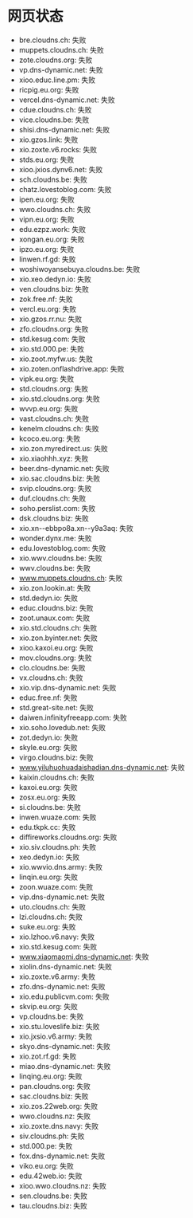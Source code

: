 # 网页状态
- bre.cloudns.ch: 失败
- muppets.cloudns.ch: 失败
- zote.cloudns.org: 失败
- vp.dns-dynamic.net: 失败
- xioo.educ.line.pm: 失败
- ricpig.eu.org: 失败
- vercel.dns-dynamic.net: 失败
- cdue.cloudns.ch: 失败
- vice.cloudns.be: 失败
- shisi.dns-dynamic.net: 失败
- xio.gzos.link: 失败
- xio.zoxte.v6.rocks: 失败
- stds.eu.org: 失败
- xioo.jxios.dynv6.net: 失败
- sch.cloudns.be: 失败
- chatz.lovestoblog.com: 失败
- ipen.eu.org: 失败
- wwo.cloudns.ch: 失败
- vipn.eu.org: 失败
- edu.ezpz.work: 失败
- xongan.eu.org: 失败
- ipzo.eu.org: 失败
- linwen.rf.gd: 失败
- woshiwoyansebuya.cloudns.be: 失败
- xio.xeo.dedyn.io: 失败
- ven.cloudns.biz: 失败
- zok.free.nf: 失败
- vercl.eu.org: 失败
- xio.gzos.rr.nu: 失败
- zfo.cloudns.org: 失败
- std.kesug.com: 失败
- xio.std.000.pe: 失败
- xio.zoot.myfw.us: 失败
- xio.zoten.onflashdrive.app: 失败
- vipk.eu.org: 失败
- std.cloudns.org: 失败
- xio.std.cloudns.org: 失败
- wvvp.eu.org: 失败
- vast.cloudns.ch: 失败
- kenelm.cloudns.ch: 失败
- kcoco.eu.org: 失败
- xio.zon.myredirect.us: 失败
- xio.xiaohhh.xyz: 失败
- beer.dns-dynamic.net: 失败
- xio.sac.cloudns.biz: 失败
- svip.cloudns.org: 失败
- duf.cloudns.ch: 失败
- soho.perslist.com: 失败
- dsk.cloudns.biz: 失败
- xio.xn--ebbpo8a.xn--y9a3aq: 失败
- wonder.dynx.me: 失败
- edu.lovestoblog.com: 失败
- xio.wwv.cloudns.be: 失败
- wwv.cloudns.be: 失败
- www.muppets.cloudns.ch: 失败
- xio.zon.lookin.at: 失败
- std.dedyn.io: 失败
- educ.cloudns.biz: 失败
- zoot.unaux.com: 失败
- xio.std.cloudns.ch: 失败
- xio.zon.byinter.net: 失败
- xioo.kaxoi.eu.org: 失败
- mov.cloudns.org: 失败
- clo.cloudns.be: 失败
- vx.cloudns.ch: 失败
- xio.vip.dns-dynamic.net: 失败
- educ.free.nf: 失败
- std.great-site.net: 失败
- daiwen.infinityfreeapp.com: 失败
- xio.soho.lovedub.net: 失败
- zot.dedyn.io: 失败
- skyle.eu.org: 失败
- virgo.cloudns.biz: 失败
- www.yiluhuohuadaishadian.dns-dynamic.net: 失败
- kaixin.cloudns.ch: 失败
- kaxoi.eu.org: 失败
- zosx.eu.org: 失败
- si.cloudns.be: 失败
- inwen.wuaze.com: 失败
- edu.tkpk.cc: 失败
- diffireworks.cloudns.org: 失败
- xio.siv.cloudns.ph: 失败
- xeo.dedyn.io: 失败
- xio.wwvio.dns.army: 失败
- linqin.eu.org: 失败
- zoon.wuaze.com: 失败
- vip.dns-dynamic.net: 失败
- uto.cloudns.ch: 失败
- lzi.cloudns.ch: 失败
- suke.eu.org: 失败
- xio.lzhoo.v6.navy: 失败
- xio.std.kesug.com: 失败
- www.xiaomaomi.dns-dynamic.net: 失败
- xiolin.dns-dynamic.net: 失败
- xio.zoxte.v6.army: 失败
- zfo.dns-dynamic.net: 失败
- xio.edu.publicvm.com: 失败
- skvip.eu.org: 失败
- vp.cloudns.be: 失败
- xio.stu.loveslife.biz: 失败
- xio.jxsio.v6.army: 失败
- skyo.dns-dynamic.net: 失败
- xio.zot.rf.gd: 失败
- miao.dns-dynamic.net: 失败
- linqing.eu.org: 失败
- pan.cloudns.org: 失败
- sac.cloudns.biz: 失败
- xio.zos.22web.org: 失败
- wwo.cloudns.nz: 失败
- xio.zoxte.dns.navy: 失败
- siv.cloudns.ph: 失败
- std.000.pe: 失败
- fox.dns-dynamic.net: 失败
- viko.eu.org: 失败
- edu.42web.io: 失败
- xioo.wwo.cloudns.nz: 失败
- sen.cloudns.be: 失败
- tau.cloudns.biz: 失败
